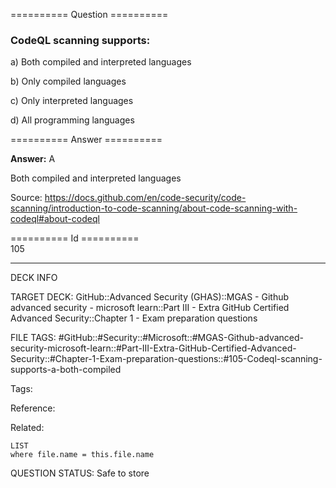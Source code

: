 ========== Question ==========  

### CodeQL scanning supports:

a) Both compiled and interpreted languages

b) Only compiled languages

c) Only interpreted languages

d) All programming languages  

========== Answer ==========  

**Answer:** A

Both compiled and interpreted languages

Source: https://docs.github.com/en/code-security/code-scanning/introduction-to-code-scanning/about-code-scanning-with-codeql#about-codeql

========== Id ==========  
105

---

DECK INFO

TARGET DECK: GitHub::Advanced Security (GHAS)::MGAS - Github advanced security - microsoft learn::Part III - Extra GitHub Certified Advanced Security::Chapter 1 - Exam preparation questions

FILE TAGS: #GitHub::#Security::#Microsoft::#MGAS-Github-advanced-security-microsoft-learn::#Part-III-Extra-GitHub-Certified-Advanced-Security::#Chapter-1-Exam-preparation-questions::#105-Codeql-scanning-supports-a-both-compiled

Tags:

Reference:

Related:

```dataview
LIST
where file.name = this.file.name
```

QUESTION STATUS: Safe to store

